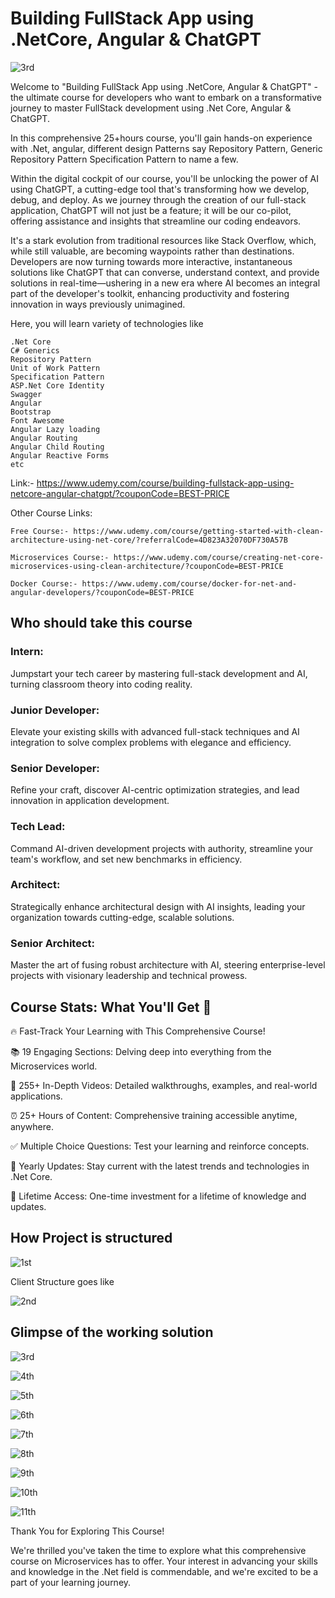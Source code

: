 # Building FullStack App using .NetCore, Angular & ChatGPT

![3rd](https://github.com/rahulsahay19/Blog-Images/assets/3886381/c69f610c-3ac4-4284-a338-0e64a95bbd0b)

Welcome to "Building FullStack App using .NetCore, Angular & ChatGPT" - the ultimate course for developers who want to embark on a transformative journey to master FullStack development using .Net Core, Angular & ChatGPT.

In this comprehensive 25+hours course, you'll gain hands-on experience with .Net, angular, different design Patterns say Repository Pattern, Generic Repository Pattern Specification Pattern to name a few. 

Within the digital cockpit of our course, you'll be unlocking the power of AI using ChatGPT, a cutting-edge tool that's transforming how we develop, debug, and deploy. As we journey through the creation of our full-stack application, ChatGPT will not just be a feature; it will be our co-pilot, offering assistance and insights that streamline our coding endeavors.
 
It's a stark evolution from traditional resources like Stack Overflow, which, while still valuable, are becoming waypoints rather than destinations. Developers are now turning towards more interactive, instantaneous solutions like ChatGPT that can converse, understand context, and provide solutions in real-time—ushering in a new era where AI becomes an integral part of the developer's toolkit, enhancing productivity and fostering innovation in ways previously unimagined.

Here, you will learn variety of technologies like

    .Net Core
    C# Generics
    Repository Pattern
    Unit of Work Pattern
    Specification Pattern
    ASP.Net Core Identity
    Swagger
    Angular
    Bootstrap
    Font Awesome
    Angular Lazy loading
    Angular Routing
    Angular Child Routing
    Angular Reactive Forms
    etc    

Link:- https://www.udemy.com/course/building-fullstack-app-using-netcore-angular-chatgpt/?couponCode=BEST-PRICE

Other Course Links:

    Free Course:- https://www.udemy.com/course/getting-started-with-clean-architecture-using-net-core/?referralCode=4D823A32070DF730A57B

    Microservices Course:- https://www.udemy.com/course/creating-net-core-microservices-using-clean-architecture/?couponCode=BEST-PRICE

    Docker Course:- https://www.udemy.com/course/docker-for-net-and-angular-developers/?couponCode=BEST-PRICE

## Who should take this course

### Intern:
Jumpstart your tech career by mastering full-stack development and AI, turning classroom theory into coding reality.

### Junior Developer:
Elevate your existing skills with advanced full-stack techniques and AI integration to solve complex problems with elegance and efficiency.

### Senior Developer:
Refine your craft, discover AI-centric optimization strategies, and lead innovation in application development.

### Tech Lead:
Command AI-driven development projects with authority, streamline your team's workflow, and set new benchmarks in efficiency.

### Architect:
Strategically enhance architectural design with AI insights, leading your organization towards cutting-edge, scalable solutions.

### Senior Architect:
Master the art of fusing robust architecture with AI, steering enterprise-level projects with visionary leadership and technical prowess.    

## Course Stats: What You'll Get 🚀
🔥 Fast-Track Your Learning with This Comprehensive Course!

📚 19 Engaging Sections: Delving deep into everything from the Microservices world.

🎥 255+ In-Depth Videos: Detailed walkthroughs, examples, and real-world applications.

⏰ 25+ Hours of Content: Comprehensive training accessible anytime, anywhere.

✅ Multiple Choice Questions: Test your learning and reinforce concepts.

🔄 Yearly Updates: Stay current with the latest trends and technologies in .Net Core.

🔑 Lifetime Access: One-time investment for a lifetime of knowledge and updates.



## How Project is structured 
![1st](https://github.com/rahulsahay19/Blog-Images/assets/3886381/57b5bec6-4892-4c2d-9a5e-31c8cb14519f)

Client Structure goes like

![2nd](https://github.com/rahulsahay19/Blog-Images/assets/3886381/a4594760-bf1a-40da-9c2f-9cf5894c15ca)

## Glimpse of the working solution

![3rd](https://github.com/rahulsahay19/Blog-Images/assets/3886381/c69f610c-3ac4-4284-a338-0e64a95bbd0b)

![4th](https://github.com/rahulsahay19/Blog-Images/assets/3886381/8642d507-a695-470b-97ec-e96a207affeb)

![5th](https://github.com/rahulsahay19/Blog-Images/assets/3886381/daab2fd5-9e98-490c-a1bf-fd5b160d488c)

![6th](https://github.com/rahulsahay19/Blog-Images/assets/3886381/e1443c57-7a16-4596-a64b-ec44758354de)

![7th](https://github.com/rahulsahay19/Blog-Images/assets/3886381/54debae5-e1c7-4ddf-825a-33117ba9710e)

![8th](https://github.com/rahulsahay19/Blog-Images/assets/3886381/194d8072-daa4-4a93-b4f4-1a523a9713ec)

![9th](https://github.com/rahulsahay19/Blog-Images/assets/3886381/f0dc8ae6-4188-48b7-8168-037666093379)

![10th](https://github.com/rahulsahay19/Blog-Images/assets/3886381/03646f2a-62d4-4cc3-97b9-f72991c197bf)

![11th](https://github.com/rahulsahay19/Blog-Images/assets/3886381/fae78bd1-0f5a-4ea7-a0a7-bcd605a000c8)

Thank You for Exploring This Course!

We're thrilled you've taken the time to explore what this comprehensive course on Microservices has to offer. Your interest in advancing your skills and knowledge in the .Net field is commendable, and we're excited to be a part of your learning journey.